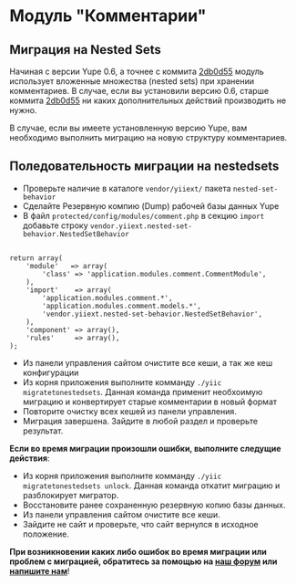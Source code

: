 Модуль "Комментарии"
===================

Миграция на Nested Sets
-----------------------

Начиная с версии Yupe 0.6, а точнее с коммита [2db0d55](https://github.com/yupe/yupe/commit/2db0d5575a30781f29c7b56263179d02d4022d25) модуль использует
вложенные множества (nested sets) при хранении комментариев.
В случае, если вы установили версию 0.6, старше коммита [2db0d55](https://github.com/yupe/yupe/commit/2db0d5575a30781f29c7b56263179d02d4022d25) ни каких дополнительных действий производить не нужно.

В случае, если вы имеете установленную версию Yupe, вам необходимо выполнить миграцию на новую
структуру комментариев.

Поледовательность миграции на nestedsets
-----------------------

- Проверьте наличие в каталоге `vendor/yiiext/` пакета `nested-set-behavior`
- Сделайте Резервную компию (Dump) рабочей базы данных Yupe
- В файл `protected/config/modules/comment.php` в секцию `import` добавьте строку `vendor.yiiext.nested-set-behavior.NestedSetBehavior`
<pre><code class="php">
return array(
    'module'   => array(
        'class' => 'application.modules.comment.CommentModule',
    ),
    'import'    => array(
        'application.modules.comment.*',
        'application.modules.comment.models.*',
        'vendor.yiiext.nested-set-behavior.NestedSetBehavior',
    ),
    'component' => array(),
    'rules'     => array(),
);
</code></pre>

- Из панели управления сайтом очистите все кеши, а так же кеш конфигурации
- Из корня приложения выполните комманду `./yiic migratetonestedsets`. Данная команда применит необхоимую миграцию и конвертирует старые комментарии в новый формат
- Повторите очистку всех кешей из панели управления.
- Миграция завершена. Зайдите в любой раздел и проверьте результат.

**Если во время миграции произошли ошибки, выполните следущие действия**:

- Из корня приложения выполните комманду `./yiic migratetonestedsets unlock`. Данная команда откатит миграцию и разблокирует мигратор.
- Восстановите ранее сохраненную резервную копию базы данных.
- Из панели управления сайтом очистите все кеши.
- Зайдите не сайт и проверьте, что сайт вернулся в исходное положение.

**При возникновении каких либо ошибок во время миграции или проблем с миграцией, обратитесь за помощью на [наш форум](http://yupe.ru/talk/viewforum.php?id=2) или [напишите нам](http://amylabs.ru/contact)**!

